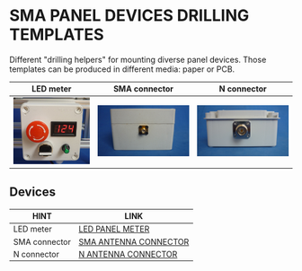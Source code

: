 # SMA PANEL DEVICES DRILLING TEMPLATES

Different "drilling helpers" for mounting diverse panel devices. Those templates can be produced in different media: paper or PCB. 

LED meter                                            |SMA connector                                   | N connector                 
-----------------------------------------------------|------------------------------------------------|-----------------------------
![](/LED_PANEL_METER_26x45mm/assets/img/ledpanel.png)|![](/SMA_FLANGE_4_HOLES/assets/img/smapanel.jpg)|![](/N_FLANGE_4_HOLES/assets/img/npanel.jpg) 

## Devices

| HINT                | LINK                                     
|---------------------|-----------------------------------------------------
| LED meter           | [LED PANEL METER](/led-panel-meter-26x45mm)  
| SMA connector       | [SMA ANTENNA CONNECTOR](/sma-flange-4-holes)  
| N connector         | [N ANTENNA CONNECTOR](/n-flange-4-holes)

